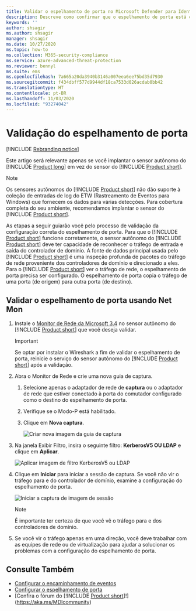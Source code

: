 ```yaml
---
title: Validar o espelhamento de porta no Microsoft Defender para Identidade
description: Descreve como confirmar que o espelhamento de porta está configurado corretamente no Microsoft Defender para Identidade
keywords: ''
author: shsagir
ms.author: shsagir
manager: shsagir
ms.date: 10/27/2020
ms.topic: how-to
ms.collection: M365-security-compliance
ms.service: azure-advanced-threat-protection
ms.reviewer: bennyl
ms.suite: ems
ms.openlocfilehash: 7a665a20da3940b3146a007eea6ee75bd35d7930
ms.sourcegitcommit: f434dbff577d9944df18ca7533d026acdab0bb42
ms.translationtype: HT
ms.contentlocale: pt-BR
ms.lasthandoff: 11/03/2020
ms.locfileid: "93274042"
---
```

# <a name="validate-port-mirroring"></a>Validação do espelhamento de porta

[!INCLUDE [Rebranding notice](includes/rebranding.md)]

Este artigo será relevante apenas se você implantar o sensor autônomo do [!INCLUDE [Product long](includes/product-long.md)] em vez do sensor do [!INCLUDE [Product short](includes/product-short.md)].

> [!NOTE]
> Os sensores autônomos do [!INCLUDE [Product short](includes/product-short.md)] não dão suporte à coleção de entradas de log do ETW (Rastreamento de Eventos para Windows) que fornecem os dados para várias detecções. Para cobertura completa do seu ambiente, recomendamos implantar o sensor do [!INCLUDE [Product short](includes/product-short.md)].

As etapas a seguir guiarão você pelo processo de validação da configuração correta do espelhamento de porta. Para que o [!INCLUDE [Product short](includes/product-short.md)] funcione corretamente, o sensor autônomo do [!INCLUDE [Product short](includes/product-short.md)] deve ter capacidade de reconhecer o tráfego de entrada e saída do controlador de domínio. A fonte de dados principal usada pelo [!INCLUDE [Product short](includes/product-short.md)] é uma inspeção profunda de pacotes do tráfego de rede proveniente dos controladores de domínio e direcionado a eles. Para o [!INCLUDE [Product short](includes/product-short.md)] ver o tráfego de rede, o espelhamento de porta precisa ser configurado. O espelhamento de porta copia o tráfego de uma porta (de origem) para outra porta (de destino).

## <a name="validate-port-mirroring-using-net-mon"></a>Validar o espelhamento de porta usando Net Mon

1. Instale o [Monitor de Rede da Microsoft 3.4](https://www.microsoft.com/download/details.aspx?id=4865) no sensor autônomo do [!INCLUDE [Product short](includes/product-short.md)] que você deseja validar.

    > [!IMPORTANT]
    > Se optar por instalar o Wireshark a fim de validar o espelhamento de porta, reinicie o serviço do sensor autônomo do [!INCLUDE [Product short](includes/product-short.md)] após a validação.

1. Abra o Monitor de Rede e crie uma nova guia de captura.

    1. Selecione apenas o adaptador de rede de **captura** ou o adaptador de rede que estiver conectado à porta do comutador configurado como o destino do espelhamento de porta.

    1. Verifique se o Modo-P está habilitado.

    1. Clique em **Nova captura**.

        ![Criar nova imagem da guia de captura](media/port-mirroring-capture.png)

1. Na janela Exibir Filtro, insira o seguinte filtro: **KerberosV5 OU LDAP** e clique em **Aplicar**.

    ![Aplicar imagem de filtro KerberosV5 ou LDAP](media/port-mirroring-filter-settings.png)

1. Clique em **Iniciar** para iniciar a sessão de captura. Se você não vir o tráfego para e do controlador de domínio, examine a configuração do espelhamento de porta.

    ![Iniciar a captura de imagem de sessão](media/port-mirroring-capture-traffic.png)

    > [!NOTE]
    > É importante ter certeza de que você vê o tráfego para e dos controladores de domínio.

1. Se você vir o tráfego apenas em uma direção, você deve trabalhar com as equipes de rede ou de virtualização para ajudar a solucionar os problemas com a configuração do espelhamento de porta.

## <a name="see-also"></a>Consulte Também

- [Configurar o encaminhamento de eventos](configure-event-forwarding.md)
- [Configurar o espelhamento de porta](configure-port-mirroring.md)
- [Confira o fórum do [!INCLUDE [Product short](includes/product-short.md)]!](https://aka.ms/MDIcommunity)
